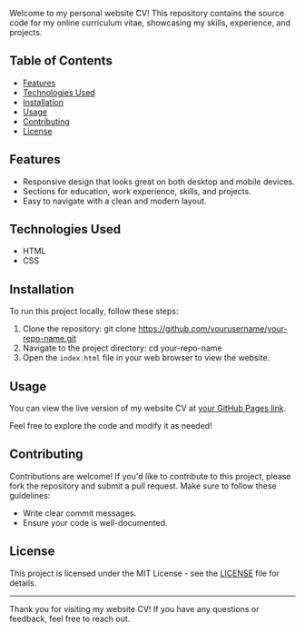 Welcome to my personal website CV! This repository contains the source code for my online curriculum vitae, showcasing my skills, experience, and projects.

## Table of Contents
- [Features](#features)
- [Technologies Used](#technologies-used)
- [Installation](#installation)
- [Usage](#usage)
- [Contributing](#contributing)
- [License](#license)

## Features
- Responsive design that looks great on both desktop and mobile devices.
- Sections for education, work experience, skills, and projects.
- Easy to navigate with a clean and modern layout.

## Technologies Used
- HTML
- CSS

## Installation
To run this project locally, follow these steps:

1. Clone the repository:
   git clone https://github.com/yourusername/your-repo-name.git
2. Navigate to the project directory:
   cd your-repo-name
3. Open the `index.html` file in your web browser to view the website.

## Usage
You can view the live version of my website CV at [your GitHub Pages link](https://yourusername.github.io/your-repo-name).

Feel free to explore the code and modify it as needed!

## Contributing
Contributions are welcome! If you'd like to contribute to this project, please fork the repository and submit a pull request. Make sure to follow these guidelines:
- Write clear commit messages.
- Ensure your code is well-documented.

## License
This project is licensed under the MIT License - see the [LICENSE](LICENSE) file for details.

---

Thank you for visiting my website CV! If you have any questions or feedback, feel free to reach out.
